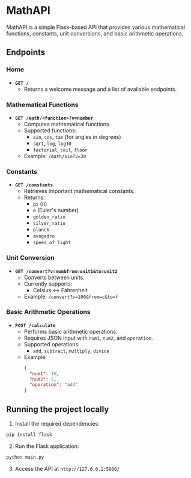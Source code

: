 # MathAPI

MathAPI is a simple Flask-based API that provides various mathematical functions, constants, unit conversions, and basic arithmetic operations.

## Endpoints

### Home
- **`GET /`**
  - Returns a welcome message and a list of available endpoints.

### Mathematical Functions
- **`GET /math/<function>?v=number`**
  - Computes mathematical functions.
  - Supported functions:
    - `sin`, `cos`, `tan` (for angles in degrees)
    - `sqrt`, `log`, `log10`
    - `factorial`, `ceil`, `floor`
  - Example: `/math/sin?v=30`

### Constants
- **`GET /constants`**
  - Retrieves important mathematical constants.
  - Returns:
    - `pi` (π)
    - `e` (Euler's number)
    - `golden_ratio`
    - `silver_ratio`
    - `planck`
    - `avogadro`
    - `speed_of_light`

### Unit Conversion
- **`GET /convert?v=num&from=unit1&to=unit2`**
  - Converts between units.
  - Currently supports:
    - Celsius ↔ Fahrenheit
  - Example: `/convert?v=100&from=c&to=f`

### Basic Arithmetic Operations
- **`POST /calculate`**
  - Performs basic arithmetic operations.
  - Requires JSON input with `num1`, `num2`, and `operation`.
  - Supported operations:
    - `add`, `subtract`, `multiply`, `divide`
  - Example:
    ```json
    {
      "num1": 10,
      "num2": 5,
      "operation": "add"
    }
    ```

## Running the project locally 

1. Install the required dependencies:
```sh
pip install flask
```

2. Run the Flask application:
```sh
python main.py
```

3. Access the API at
`http://127.0.0.1:5000/`